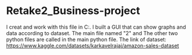 # Retake2_Business-project

I creat and work with this file in C:\. 
I built a GUI that can show graphs and data according to dataset.
The main file named "2" and The other two python files are called in the main python file.
The link of dataset:
https://www.kaggle.com/datasets/karkavelrajaj/amazon-sales-dataset

